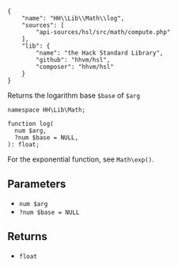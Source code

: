 ``` yamlmeta
{
    "name": "HH\\Lib\\Math\\log",
    "sources": [
        "api-sources/hsl/src/math/compute.php"
    ],
    "lib": {
        "name": "the Hack Standard Library",
        "github": "hhvm/hsl",
        "composer": "hhvm/hsl"
    }
}
```




Returns the logarithm base ` $base ` of `` $arg ``




``` Hack
namespace HH\Lib\Math;

function log(
  num $arg,
  ?num $base = NULL,
): float;
```




For the exponential function, see ` Math\exp() `.




## Parameters




+ ` num $arg `
+ ` ?num $base = NULL `




## Returns




* ` float `
<!-- HHAPIDOC -->
